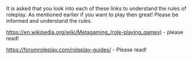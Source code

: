 It is asked that you look into each of these links to understand the rules of roleplay. As mentioned earlier if you want to play then great! Please be informed and understand the rules.

https://en.wikipedia.org/wiki/Metagaming_(role-playing_games) - please read!

https://forumroleplay.com/roleplay-guides/ - Please read!

